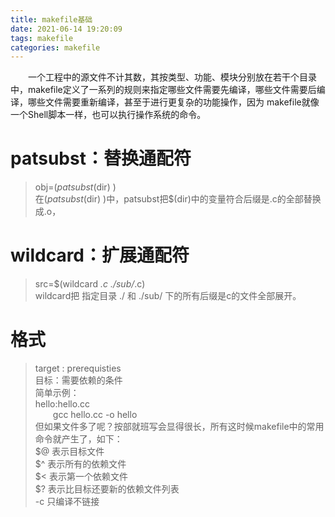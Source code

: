 ```yaml
---
title: makefile基础
date: 2021-06-14 19:20:09
tags: makefile
categories: makefile
---
```


&emsp;&emsp;一个工程中的源文件不计其数，其按类型、功能、模块分别放在若干个目录中，makefile定义了一系列的规则来指定哪些文件需要先编译，哪些文件需要后编译，哪些文件需要重新编译，甚至于进行更复杂的功能操作，因为 makefile就像一个Shell脚本一样，也可以执行操作系统的命令。<!-- more -->  

patsubst：替换通配符
=======
>obj=$(patsubst %.c,%.o,$(dir) )  
>在$(patsubst %.c,%.o,$(dir) )中，patsubst把$(dir)中的变量符合后缀是.c的全部替换成.o，

wildcard：扩展通配符
=======
>src=$(wildcard *.c ./sub/*.c)  
>wildcard把 指定目录 ./ 和 ./sub/ 下的所有后缀是c的文件全部展开。

格式
=======
>target : prerequisties  
>目标：需要依赖的条件  
>简单示例：  
>hello:hello.cc  
>&emsp;&emsp;gcc  hello.cc -o hello  
>但如果文件多了呢？按部就班写会显得很长，所有这时候makefile中的常用命令就产生了，如下：  
>$@ 表示目标文件  
>$^ 表示所有的依赖文件  
>$< 表示第一个依赖文件  
>$? 表示比目标还要新的依赖文件列表  
>-c  只编译不链接  
